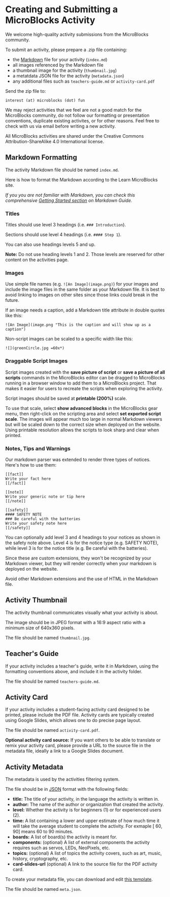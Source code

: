 # Creating and Submitting a MicroBlocks Activity

We welcome high-quality activity submissions from the MicroBlocks community.

To submit an activity, please prepare a .zip file containing:

* the [Markdown](https://www.markdownguide.org/basic-syntax/) file for your activity (`index.md`)
* all images referenced by the Markdown file
* a thumbnail image for the activity (`thumbnail.jpg`)
* a metatdata JSON file for the activity (`metadata.json`)
* any additional files such as `teachers-guide.md` or `activity-card.pdf`

Send the zip file to:

`interest (at) microblocks (dot) fun`

We may reject activities that we feel are not a good match for the MicroBlocks community, do not follow our formatting or presentation conventions, duplicate existing activites, or for other reasons. Feel free to check with us via email before writing a new activity.

All MicroBlocks activities are shared under the Creative Commons Attribution-ShareAlike 4.0 International license.

## Markdown Formatting

The activity Markdown file should be named `index.md`.

Here is how to format the Markdown according to the Learn MicroBlocks site.

*If you you are not familiar with Markdown, you can check this comprehensive [Getting Started section](https://www.markdownguide.org/getting-started/) on Markdown Guide.*

### Titles

Titles should use level 3 headings (i.e. `### Introduction`).

Sections should use level 4 headings (i.e. `#### Step 1`).

You can also use headings levels 5 and up.

**Note:** Do not use heading levels 1 and 2. Those levels are reserved for other content on the activities page.

### Images

Use simple file names (e.g. `![An Image](image.png)`) for your images and include the image files in the same folder as your Markdown file. It is best to avoid linking to images on other sites since those links could break in the future.

If an image needs a caption, add a Markdown title attribute in double quotes like this:

`![An Image](image.png "This is the caption and will show up as a caption")`

Non-script images can be scaled to a specific width like this:

`![](greenCircle.jpg =60x*)`

### Draggable Script Images

Script images created with the **save picture of script** or **save a picture of all scripts** commands in the MicroBlocks editor can be dragged to MicroBlocks running in a browser window to add them to a MicroBlocks project. That makes it easier for users to recreate the scripts when exploring the activity.

Script images should be saved at **printable (200%)** scale.

To use that scale, select **show advanced blocks** in the MicroBlocks gear menu, then right-click on the scripting area and select **set exported script scale**. The images will appear much too large in normal Markdown viewers but will be scaled down to the correct size when deployed on the website. Using printable resolution allows the scripts to look sharp and clear when printed.

### Notes, Tips and Warnings

Our markdown parser was extended to render three types of notices. Here's how to use them:

```
[[fact]]
Write your fact here
[[/fact]]

[[note]]
Write your generic note or tip here
[[/note]]

[[safety]]
#### SAFETY NOTE
### Be careful with the batteries
Write your safety note here
[[/safety]]
```

You can optionally add level 3 and 4 headings to your notices as shown in the safety note above. Level 4 is for the notice type (e.g. SAFETY NOTE), while level 3 is for the notice title (e.g. Be careful with the batteries).

Since these are custom extensions, they won't be recognized by your Markdown viewer, but they will render correctly when your markdown is deployed on the website.

Avoid other Markdown extensions and the use of HTML in the Markdown file.

## Activity Thumbnail

The activity thumbnail communicates visually what your activity is about.

The image should be in JPEG format with a 16:9 aspect ratio with a minimum size of 640x360 pixels.

The file should be named `thumbnail.jpg`.

## Teacher's Guide

If your activity includes a teacher's guide, write it in Markdown, using the formatting conventions above, and include it in the activity folder.

The file should be named `teachers-guide.md`.

## Activity Card

If your activity includes a student-facing activity card designed to be printed, please include the PDF file. Activity cards are typically created using Google Slides, which allows one to do precise page layout.

The file should be named `activity-card.pdf`.

**Optional activity card source:** If you want others to be able to translate or remix your activity card, please provide a URL to the source file in the metadata file, ideally a link to a Google Slides document.

## Activity Metadata

The metadata is used by the activities filtering system.

The file should be in [JSON](https://developer.mozilla.org/en-US/docs/Learn/JavaScript/Objects/JSON) format with the following fields:

* **title:** The title of your activity, in the language the activity is written in.
* **author:** The name of the author or organization that created the activity.
* **level:** Whether the activity is for beginners (1) or for experienced users (2).
* **time:** A list containing a lower and upper estimate of how much time it will take the average student to complete the activity. For exmaple [ 60, 90] means 60 to 90 minutes.
* **boards:** A list of board(s) the activity is meant for.
* **components:** (optional) A list of external components the activity requires such as servos, LEDs, NeoPixels, etc.
* **topics:** (optional) A list of topics the activity covers, such as art, music, history, cryptography, etc.
* **card-slides-url** (optional) A link to the source file for the PDF activity card.

To create your metadata file, you can download and edit [this template](sample-metadata.json).

The file should be named `meta.json`.
